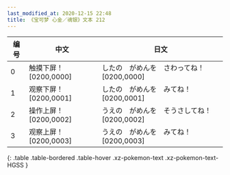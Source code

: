 ```yaml
---
last_modified_at: 2020-12-15 22:48
title: 《宝可梦 心金／魂银》文本 212
---
```

| 编号 | 中文 | 日文 |
| ---- | ---- | ---- |
| 0 | 触摸下屏！[0200,0000] | したの　がめんを　さわってね！[0200,0000] |
| 1 | 观察下屏！[0200,0001] | したの　がめんを　みてね！[0200,0001] |
| 2 | 操作上屏！[0200,0002] | うえの　がめんを　そうさしてね！[0200,0002] |
| 3 | 观察上屏！[0200,0003] | うえの　がめんを　みてね！[0200,0003] |
{: .table .table-bordered .table-hover .xz-pokemon-text .xz-pokemon-text-HGSS }